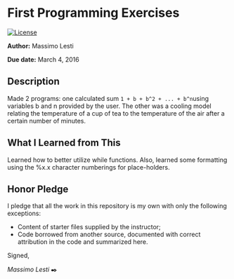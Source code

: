 # First Programming Exercises

 [![License](http://img.shields.io/badge/license-MIT-blue.svg)](http://en.wikipedia.org/wiki/MIT_License)

**Author:** Massimo Lesti

**Due date:** March 4, 2016

## Description

Made 2 programs: one calculated sum `1 + b + b^2 + ... + b^n`using variables b and n provided by the user. The other was a cooling model relating the temperature of a cup of tea to the temperature of the air after a certain number of minutes.
## What I Learned from This

Learned how to better utilize while functions. Also, learned some formatting using the %x.x character numberings for place-holders.

## Honor Pledge

I pledge that all the work in this repository is my own with only the following exceptions:

* Content of starter files supplied by the instructor;
* Code borrowed from another source, documented with correct attribution in the code and summarized here.

Signed,

*Massimo Lesti* :black_nib:
